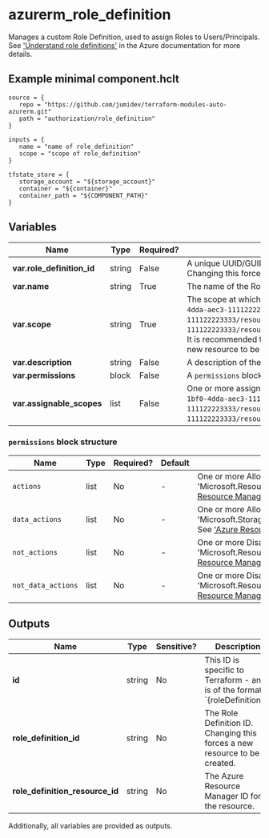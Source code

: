 # azurerm_role_definition

Manages a custom Role Definition, used to assign Roles to Users/Principals. See ['Understand role definitions'](https://docs.microsoft.com/azure/role-based-access-control/role-definitions) in the Azure documentation for more details.

## Example minimal component.hclt

```hcl
source = {
   repo = "https://github.com/jumidev/terraform-modules-auto-azurerm.git" 
   path = "authorization/role_definition" 
}

inputs = {
   name = "name of role_definition" 
   scope = "scope of role_definition" 
}

tfstate_store = {
   storage_account = "${storage_account}" 
   container = "${container}" 
   container_path = "${COMPONENT_PATH}" 
}

```

## Variables

| Name | Type | Required? |  Description |
| ---- | ---- | --------- |  ----------- |
| **var.role_definition_id** | string | False | A unique UUID/GUID which identifies this role - one will be generated if not specified. Changing this forces a new resource to be created. | 
| **var.name** | string | True | The name of the Role Definition. | 
| **var.scope** | string | True | The scope at which the Role Definition applies to, such as `/subscriptions/0b1f6471-1bf0-4dda-aec3-111122223333`, `/subscriptions/0b1f6471-1bf0-4dda-aec3-111122223333/resourceGroups/myGroup`, or `/subscriptions/0b1f6471-1bf0-4dda-aec3-111122223333/resourceGroups/myGroup/providers/Microsoft.Compute/virtualMachines/myVM`. It is recommended to use the first entry of the `assignable_scopes`. Changing this forces a new resource to be created. | 
| **var.description** | string | False | A description of the Role Definition. | 
| **var.permissions** | block | False | A `permissions` block. | 
| **var.assignable_scopes** | list | False | One or more assignable scopes for this Role Definition, such as `/subscriptions/0b1f6471-1bf0-4dda-aec3-111122223333`, `/subscriptions/0b1f6471-1bf0-4dda-aec3-111122223333/resourceGroups/myGroup`, or `/subscriptions/0b1f6471-1bf0-4dda-aec3-111122223333/resourceGroups/myGroup/providers/Microsoft.Compute/virtualMachines/myVM`. | 

### `permissions` block structure

| Name | Type | Required? | Default | Description |
| ---- | ---- | --------- | ------- | ----------- |
| `actions` | list | No | - | One or more Allowed Actions, such as '*', 'Microsoft.Resources/subscriptions/resourceGroups/read'. See ['Azure Resource Manager resource provider operations'](https://docs.microsoft.com/azure/role-based-access-control/resource-provider-operations) for details. |
| `data_actions` | list | No | - | One or more Allowed Data Actions, such as '*', 'Microsoft.Storage/storageAccounts/blobServices/containers/blobs/read'. See ['Azure Resource Manager resource provider operations'](https://docs.microsoft.com/azure/role-based-access-control/resource-provider-operations) for details. |
| `not_actions` | list | No | - | One or more Disallowed Actions, such as '*', 'Microsoft.Resources/subscriptions/resourceGroups/read'. See ['Azure Resource Manager resource provider operations'](https://docs.microsoft.com/azure/role-based-access-control/resource-provider-operations) for details. |
| `not_data_actions` | list | No | - | One or more Disallowed Data Actions, such as '*', 'Microsoft.Resources/subscriptions/resourceGroups/read'. See ['Azure Resource Manager resource provider operations'](https://docs.microsoft.com/azure/role-based-access-control/resource-provider-operations) for details. |



## Outputs

| Name | Type | Sensitive? | Description |
| ---- | ---- | --------- | --------- |
| **id** | string | No  | This ID is specific to Terraform - and is of the format `{roleDefinitionId}|{scope}`. | 
| **role_definition_id** | string | No  | The Role Definition ID. Changing this forces a new resource to be created. | 
| **role_definition_resource_id** | string | No  | The Azure Resource Manager ID for the resource. | 

Additionally, all variables are provided as outputs.
